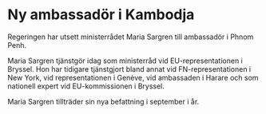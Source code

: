 # Ny ambassadör i Kambodja

Regeringen har utsett ministerrådet Maria Sargren till ambassadör i Phnom Penh.

Maria Sargren tjänstgör idag som ministerråd vid EU-representationen i Bryssel. Hon har tidigare tjänstgjort bland annat vid FN-representationen i New York, vid representationen i Genève, vid ambassaden i Harare och som nationell expert vid EU-kommissionen i Bryssel.

Maria Sargren tillträder sin nya befattning i september i år.
